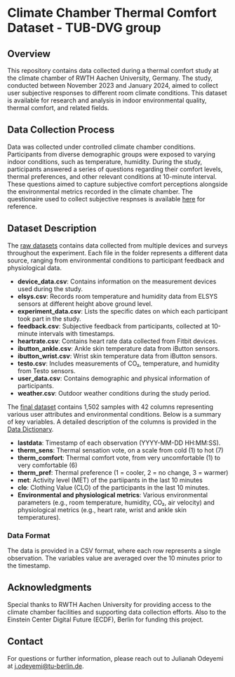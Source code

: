 # Climate Chamber Thermal Comfort Dataset - TUB-DVG group

## Overview
This repository contains data collected during a thermal comfort study at the climate chamber of RWTH Aachen University, Germany. The study, conducted between November 2023 and January 2024, aimed to collect user subjective responses to different room climate conditions. This dataset is available for research and analysis in indoor environmental quality, thermal comfort, and related fields.

## Data Collection Process
Data was collected under controlled climate chamber conditions. Participants from diverse demographic groups were exposed to varying indoor conditions, such as temperature, humidity. During the study, participants answered a series of questions regarding their comfort levels, thermal preferences, and other relevant conditions at 10-minute interval. These questions aimed to capture subjective comfort perceptions alongside the environmental metrics recorded in the climate chamber. The questionaire used to collect subjective respnses is available [here](SubjectiveQs.pdf) for reference.

## Dataset Description
The [raw datasets](data/pcmproject_climatechamber_exp_raw_dataset) contains data collected from multiple devices and surveys throughout the experiment. Each file in the folder represents a different data source, ranging from environmental conditions to participant feedback and physiological data.

- **device_data.csv**: Contains information on the measurement devices used during the study.
- **elsys.csv**: Records room temperature and humidity data from ELSYS sensors at different height above ground level.
- **experiment_data.csv**: Lists the specific dates on which each participant took part in the study.
- **feedback.csv**: Subjective feedback from participants, collected at 10-minute intervals with timestamps.
- **heartrate.csv**: Contains heart rate data collected from Fitbit devices.
- **ibutton_ankle.csv**: Ankle skin temperature data from iButton sensors.
- **ibutton_wrist.csv**: Wrist skin temperature data from iButton sensors.
- **testo.csv**: Includes measurements of CO₂, temperature, and humidity from Testo sensors.
- **user_data.csv**: Contains demographic and physical information of participants.
- **weather.csv**: Outdoor weather conditions during the study period.

The [final dataset](data/pcm_climate_chamber_final_data.csv) contains 1,502 samples with 42 columns representing various user attributes and environmental conditions. Below is a summary of key variables. A detailed description of the columns is provided in the [Data Dictionary](data_dictionary.csv).

- **lastdata**: Timestamp of each observation (YYYY-MM-DD HH:MM:SS).
- **therm_sens**: Thermal sensation vote, on a scale from cold (1) to hot (7)
- **therm_comfort**: Thermal comfort vote, from very uncomfortable (1) to very comfortable (6)
- **therm_pref**: Thermal preference (1 = cooler, 2 = no change, 3 = warmer)
- **met**: Activity level (MET) of the partiipants in the last 10 minutes
- **clo**: Clothing Value (CLO) of the participants in the last 10 minutes. 
- **Environmental and physiological metrics**: Various environmental parameters (e.g., room temperature, humidity, CO₂, air velocity) and physiological metrics (e.g., heart rate, wrist and ankle skin temperatures). 
### Data Format
The data is provided in a CSV format, where each row represents a single observation. The variables value are averaged over the 10 minutes prior to the timestamp.


## Acknowledgments
Special thanks to RWTH Aachen University for providing access to the climate chamber facilities and supporting data collection efforts. Also to the Einstein Center Digital Future (ECDF), Berlin for funding this project.

## Contact
For questions or further information, please reach out to Julianah Odeyemi at j.odeyemi@tu-berlin.de.


